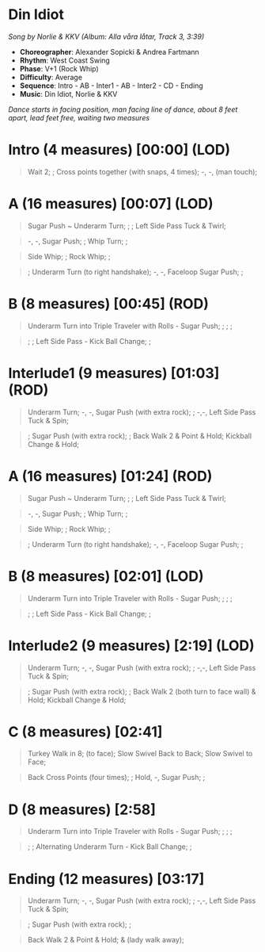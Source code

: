 # Din Idiot

_Song by Norlie & KKV (Album: Alla våra låtar, Track 3, 3:39)_

- **Choreographer**: Alexander Sopicki & Andrea Fartmann
- **Rhythm**: West Coast Swing
- **Phase**: V+1 (Rock Whip)
- **Difficulty**: Average
- **Sequence**: Intro - AB - Inter1 - AB - Inter2 - CD - Ending
- **Music**: Din Idiot, Norlie & KKV

_Dance starts in facing position, man facing line of dance, about 8 feet apart, lead feet free, waiting two measures_

# Intro (4 measures) [00:00] (LOD)

> Wait 2; ; Cross points together (with snaps, 4 times); -, -, (man touch);

# A (16 measures) [00:07] (LOD)

> Sugar Push ~ Underarm Turn; ; ; Left Side Pass Tuck & Twirl;

> -, -, Sugar Push; ; Whip Turn; ;

> Side Whip; ; Rock Whip; ;

> ; Underarm Turn (to right handshake); -, -, Faceloop Sugar Push; ;

# B (8 measures) [00:45] (ROD)

> Underarm Turn into Triple Traveler with Rolls - Sugar Push; ; ; ;

> ; ; Left Side Pass - Kick Ball Change; ;

# Interlude1 (9 measures) [01:03] (ROD)

> Underarm Turn; -, -, Sugar Push (with extra rock); ; -,-, Left Side Pass Tuck & Spin;

> ; Sugar Push (with extra rock); ; Back Walk 2 & Point & Hold; Kickball Change & Hold;

# A (16 measures) [01:24] (ROD)

> Sugar Push ~ Underarm Turn; ; ; Left Side Pass Tuck & Twirl;

> -, -, Sugar Push; ; Whip Turn; ;

> Side Whip; ; Rock Whip; ;


> ; Underarm Turn (to right handshake); -, -, Faceloop Sugar Push; ;

# B (8 measures) [02:01] (LOD)

> Underarm Turn into Triple Traveler with Rolls - Sugar Push; ; ; ;

> ; ; Left Side Pass - Kick Ball Change; ;

# Interlude2 (9 measures) [2:19] (LOD)

> Underarm Turn; -, -, Sugar Push (with extra rock); ; -,-, Left Side Pass Tuck & Spin;

> ; Sugar Push (with extra rock); ; Back Walk 2 (both turn to face wall) & Hold; Kickball Change & Hold;

# C (8 measures) [02:41]

> Turkey Walk in 8; (to face); Slow Swivel Back to Back; Slow Swivel to Face;

> Back Cross Points (four times); ; Hold, -, Sugar Push; ;

# D (8 measures) [2:58]

> Underarm Turn into Triple Traveler with Rolls - Sugar Push; ; ; ;

> ; ; Alternating Underarm Turn - Kick Ball Change; ;

# Ending (12 measures) [03:17]

> Underarm Turn; -, -, Sugar Push (with extra rock); ; -,-, Left Side Pass Tuck & Spin;

> ; Sugar Push (with extra rock); ;

> Back Walk 2 & Point & Hold; & (lady walk away);
